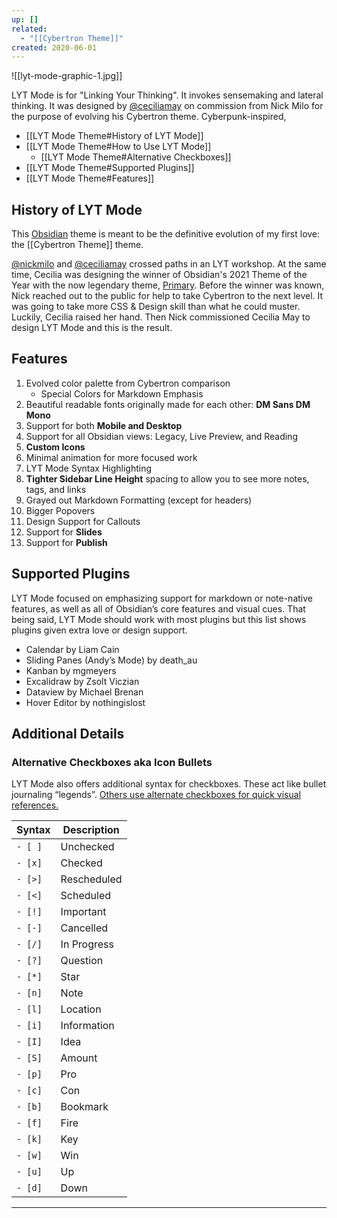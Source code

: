 ```yaml
---
up: []
related:
  - "[[Cybertron Theme]]"
created: 2020-06-01
---
```


![[lyt-mode-graphic-1.jpg]]

LYT Mode is for "Linking Your Thinking". It invokes sensemaking and lateral thinking. It was designed by [@ceciliamay](https://github.com/ceciliamay) on commission from Nick Milo for the purpose of evolving his Cybertron theme. Cyberpunk-inspired,

-   [[LYT Mode Theme#History of LYT Mode]]
-   [[LYT Mode Theme#How to Use LYT Mode]]
    -   [[LYT Mode Theme#Alternative Checkboxes]]
-   [[LYT Mode Theme#Supported Plugins]]
-   [[LYT Mode Theme#Features]]

## History of LYT Mode

This [Obsidian](https://obsidian.md/) theme is meant to be the definitive evolution of my first love: the [[Cybertron Theme]] theme.

[@nickmilo](https://github.com/nickmilo) and [@ceciliamay](https://github.com/ceciliamay) crossed paths in an LYT workshop. At the same time, Cecilia was designing the winner of Obsidian's 2021 Theme of the Year with the now legendary theme, [Primary](https://github.com/ceciliamay/obsidianmd-theme-primary). Before the winner was known, Nick reached out to the public for help to take Cybertron to the next level. It was going to take more CSS & Design skill than what he could muster. Luckily, Cecilia raised her hand. Then Nick commissioned Cecilia May to design LYT Mode and this is the result.


## Features

1. Evolved color palette from Cybertron comparison
    - Special Colors for Markdown Emphasis
2. Beautiful readable fonts originally made for each other: **DM Sans DM Mono**
3. Support for both **Mobile and Desktop**
4. Support for all Obsidian views: Legacy, Live Preview, and Reading
5. **Custom Icons**
6. Minimal animation for more focused work
7. LYT Mode Syntax Highlighting
8. **Tighter Sidebar Line Height** spacing to allow you to see more notes, tags, and links
9. Grayed out Markdown Formatting (except for headers)
10. Bigger Popovers
11. Design Support for Callouts
12. Support for **Slides**
13. Support for **Publish**

## Supported Plugins

LYT Mode focused on emphasizing support for markdown or note-native features, as well as all of Obsidian’s core features and visual cues. That being said, LYT Mode should work with most plugins but this list shows plugins given extra love or design support.

- Calendar by Liam Cain
- Sliding Panes (Andy’s Mode) by death_au
- Kanban by mgmeyers
- Excalidraw by Zsolt Viczian
- Dataview by Michael Brenan
- Hover Editor by nothingislost

## Additional Details

### Alternative Checkboxes aka Icon Bullets

LYT Mode also offers additional syntax for checkboxes. These act like bullet journaling “legends”. [Others use alternate checkboxes for quick visual references.](https://www.youtube.com/watch?v=8IL0wFUT6XQ)

| Syntax  | Description | 
| ------- | ----------- |
| `- [ ]` | Unchecked   |
| `- [x]` | Checked     |
| `- [>]` | Rescheduled |
| `- [<]` | Scheduled   |
| `- [!]` | Important   |
| `- [-]` | Cancelled   |
| `- [/]` | In Progress |
| `- [?]` | Question    |
| `- [*]` | Star        |
| `- [n]` | Note        |
| `- [l]` | Location    |
| `- [i]` | Information |
| `- [I]` | Idea        |
| `- [S]` | Amount      |
| `- [p]` | Pro         |
| `- [c]` | Con         |
| `- [b]` | Bookmark    |
| `- [f]` | Fire        |
| `- [k]` | Key         |
| `- [w]` | Win         |
| `- [u]` | Up          |
| `- [d]` | Down        |

---


